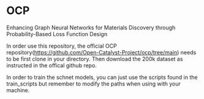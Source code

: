# OCP
Enhancing Graph Neural Networks for Materials Discovery  through Probability-Based Loss Function Design

In order use this repository, the official OCP repository(https://github.com/Open-Catalyst-Project/ocp/tree/main) needs to be first clone in your directory. 
Then download the 200k dataset as instructed in the offical github repo. 

In order to train the schnet models, you can just use the scripts found in the train_scripts but remember to modify the paths when using with your machine. 

